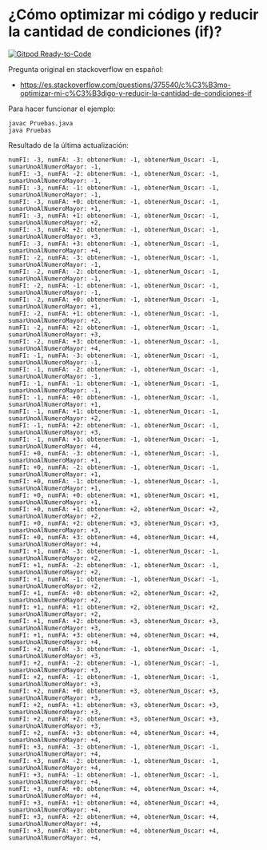 # ¿Cómo optimizar mi código y reducir la cantidad de condiciones (if)?
[![Gitpod Ready-to-Code](https://img.shields.io/badge/Gitpod-Ready--to--Code-blue?logo=gitpod)](https://gitpod.io/#https://github.com/ojgarciab/375540-stackoverflow-es)

Pregunta original en stackoverflow en español:

* https://es.stackoverflow.com/questions/375540/c%C3%B3mo-optimizar-mi-c%C3%B3digo-y-reducir-la-cantidad-de-condiciones-if

Para hacer funcionar el ejemplo:

    javac Pruebas.java
    java Pruebas

Resultado de la última actualización:

    numFI: -3, numFA: -3: obtenerNum: -1, obtenerNum_Oscar: -1, sumarUnoAlNumeroMayor: -1, 
    numFI: -3, numFA: -2: obtenerNum: -1, obtenerNum_Oscar: -1, sumarUnoAlNumeroMayor: -1, 
    numFI: -3, numFA: -1: obtenerNum: -1, obtenerNum_Oscar: -1, sumarUnoAlNumeroMayor: -1, 
    numFI: -3, numFA: +0: obtenerNum: -1, obtenerNum_Oscar: -1, sumarUnoAlNumeroMayor: +1, 
    numFI: -3, numFA: +1: obtenerNum: -1, obtenerNum_Oscar: -1, sumarUnoAlNumeroMayor: +2, 
    numFI: -3, numFA: +2: obtenerNum: -1, obtenerNum_Oscar: -1, sumarUnoAlNumeroMayor: +3, 
    numFI: -3, numFA: +3: obtenerNum: -1, obtenerNum_Oscar: -1, sumarUnoAlNumeroMayor: +4, 
    numFI: -2, numFA: -3: obtenerNum: -1, obtenerNum_Oscar: -1, sumarUnoAlNumeroMayor: -1, 
    numFI: -2, numFA: -2: obtenerNum: -1, obtenerNum_Oscar: -1, sumarUnoAlNumeroMayor: -1, 
    numFI: -2, numFA: -1: obtenerNum: -1, obtenerNum_Oscar: -1, sumarUnoAlNumeroMayor: -1, 
    numFI: -2, numFA: +0: obtenerNum: -1, obtenerNum_Oscar: -1, sumarUnoAlNumeroMayor: +1, 
    numFI: -2, numFA: +1: obtenerNum: -1, obtenerNum_Oscar: -1, sumarUnoAlNumeroMayor: +2, 
    numFI: -2, numFA: +2: obtenerNum: -1, obtenerNum_Oscar: -1, sumarUnoAlNumeroMayor: +3, 
    numFI: -2, numFA: +3: obtenerNum: -1, obtenerNum_Oscar: -1, sumarUnoAlNumeroMayor: +4, 
    numFI: -1, numFA: -3: obtenerNum: -1, obtenerNum_Oscar: -1, sumarUnoAlNumeroMayor: -1, 
    numFI: -1, numFA: -2: obtenerNum: -1, obtenerNum_Oscar: -1, sumarUnoAlNumeroMayor: -1, 
    numFI: -1, numFA: -1: obtenerNum: -1, obtenerNum_Oscar: -1, sumarUnoAlNumeroMayor: -1, 
    numFI: -1, numFA: +0: obtenerNum: -1, obtenerNum_Oscar: -1, sumarUnoAlNumeroMayor: +1, 
    numFI: -1, numFA: +1: obtenerNum: -1, obtenerNum_Oscar: -1, sumarUnoAlNumeroMayor: +2, 
    numFI: -1, numFA: +2: obtenerNum: -1, obtenerNum_Oscar: -1, sumarUnoAlNumeroMayor: +3, 
    numFI: -1, numFA: +3: obtenerNum: -1, obtenerNum_Oscar: -1, sumarUnoAlNumeroMayor: +4, 
    numFI: +0, numFA: -3: obtenerNum: -1, obtenerNum_Oscar: -1, sumarUnoAlNumeroMayor: +1, 
    numFI: +0, numFA: -2: obtenerNum: -1, obtenerNum_Oscar: -1, sumarUnoAlNumeroMayor: +1, 
    numFI: +0, numFA: -1: obtenerNum: -1, obtenerNum_Oscar: -1, sumarUnoAlNumeroMayor: +1, 
    numFI: +0, numFA: +0: obtenerNum: +1, obtenerNum_Oscar: +1, sumarUnoAlNumeroMayor: +1, 
    numFI: +0, numFA: +1: obtenerNum: +2, obtenerNum_Oscar: +2, sumarUnoAlNumeroMayor: +2, 
    numFI: +0, numFA: +2: obtenerNum: +3, obtenerNum_Oscar: +3, sumarUnoAlNumeroMayor: +3, 
    numFI: +0, numFA: +3: obtenerNum: +4, obtenerNum_Oscar: +4, sumarUnoAlNumeroMayor: +4, 
    numFI: +1, numFA: -3: obtenerNum: -1, obtenerNum_Oscar: -1, sumarUnoAlNumeroMayor: +2, 
    numFI: +1, numFA: -2: obtenerNum: -1, obtenerNum_Oscar: -1, sumarUnoAlNumeroMayor: +2, 
    numFI: +1, numFA: -1: obtenerNum: -1, obtenerNum_Oscar: -1, sumarUnoAlNumeroMayor: +2, 
    numFI: +1, numFA: +0: obtenerNum: +2, obtenerNum_Oscar: +2, sumarUnoAlNumeroMayor: +2, 
    numFI: +1, numFA: +1: obtenerNum: +2, obtenerNum_Oscar: +2, sumarUnoAlNumeroMayor: +2, 
    numFI: +1, numFA: +2: obtenerNum: +3, obtenerNum_Oscar: +3, sumarUnoAlNumeroMayor: +3, 
    numFI: +1, numFA: +3: obtenerNum: +4, obtenerNum_Oscar: +4, sumarUnoAlNumeroMayor: +4, 
    numFI: +2, numFA: -3: obtenerNum: -1, obtenerNum_Oscar: -1, sumarUnoAlNumeroMayor: +3, 
    numFI: +2, numFA: -2: obtenerNum: -1, obtenerNum_Oscar: -1, sumarUnoAlNumeroMayor: +3, 
    numFI: +2, numFA: -1: obtenerNum: -1, obtenerNum_Oscar: -1, sumarUnoAlNumeroMayor: +3, 
    numFI: +2, numFA: +0: obtenerNum: +3, obtenerNum_Oscar: +3, sumarUnoAlNumeroMayor: +3, 
    numFI: +2, numFA: +1: obtenerNum: +3, obtenerNum_Oscar: +3, sumarUnoAlNumeroMayor: +3, 
    numFI: +2, numFA: +2: obtenerNum: +3, obtenerNum_Oscar: +3, sumarUnoAlNumeroMayor: +3, 
    numFI: +2, numFA: +3: obtenerNum: +4, obtenerNum_Oscar: +4, sumarUnoAlNumeroMayor: +4, 
    numFI: +3, numFA: -3: obtenerNum: -1, obtenerNum_Oscar: -1, sumarUnoAlNumeroMayor: +4, 
    numFI: +3, numFA: -2: obtenerNum: -1, obtenerNum_Oscar: -1, sumarUnoAlNumeroMayor: +4, 
    numFI: +3, numFA: -1: obtenerNum: -1, obtenerNum_Oscar: -1, sumarUnoAlNumeroMayor: +4, 
    numFI: +3, numFA: +0: obtenerNum: +4, obtenerNum_Oscar: +4, sumarUnoAlNumeroMayor: +4, 
    numFI: +3, numFA: +1: obtenerNum: +4, obtenerNum_Oscar: +4, sumarUnoAlNumeroMayor: +4, 
    numFI: +3, numFA: +2: obtenerNum: +4, obtenerNum_Oscar: +4, sumarUnoAlNumeroMayor: +4, 
    numFI: +3, numFA: +3: obtenerNum: +4, obtenerNum_Oscar: +4, sumarUnoAlNumeroMayor: +4, 